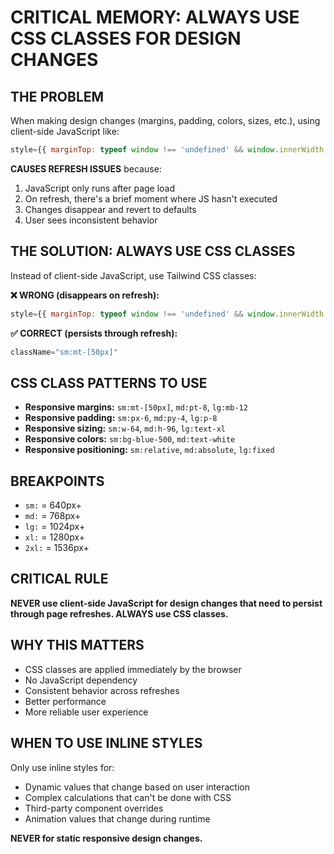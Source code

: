 # CRITICAL MEMORY: ALWAYS USE CSS CLASSES FOR DESIGN CHANGES

## THE PROBLEM
When making design changes (margins, padding, colors, sizes, etc.), using client-side JavaScript like:
```javascript
style={{ marginTop: typeof window !== 'undefined' && window.innerWidth >= 768 ? '50px' : '0px' }}
```

**CAUSES REFRESH ISSUES** because:
1. JavaScript only runs after page load
2. On refresh, there's a brief moment where JS hasn't executed
3. Changes disappear and revert to defaults
4. User sees inconsistent behavior

## THE SOLUTION: ALWAYS USE CSS CLASSES
Instead of client-side JavaScript, use Tailwind CSS classes:

**❌ WRONG (disappears on refresh):**
```jsx
style={{ marginTop: typeof window !== 'undefined' && window.innerWidth >= 768 ? '50px' : '0px' }}
```

**✅ CORRECT (persists through refresh):**
```jsx
className="sm:mt-[50px]"
```

## CSS CLASS PATTERNS TO USE
- **Responsive margins:** `sm:mt-[50px]`, `md:pt-8`, `lg:mb-12`
- **Responsive padding:** `sm:px-6`, `md:py-4`, `lg:p-8`
- **Responsive sizing:** `sm:w-64`, `md:h-96`, `lg:text-xl`
- **Responsive colors:** `sm:bg-blue-500`, `md:text-white`
- **Responsive positioning:** `sm:relative`, `md:absolute`, `lg:fixed`

## BREAKPOINTS
- `sm:` = 640px+
- `md:` = 768px+
- `lg:` = 1024px+
- `xl:` = 1280px+
- `2xl:` = 1536px+

## CRITICAL RULE
**NEVER use client-side JavaScript for design changes that need to persist through page refreshes. ALWAYS use CSS classes.**

## WHY THIS MATTERS
- CSS classes are applied immediately by the browser
- No JavaScript dependency
- Consistent behavior across refreshes
- Better performance
- More reliable user experience

## WHEN TO USE INLINE STYLES
Only use inline styles for:
- Dynamic values that change based on user interaction
- Complex calculations that can't be done with CSS
- Third-party component overrides
- Animation values that change during runtime

**NEVER for static responsive design changes.** 